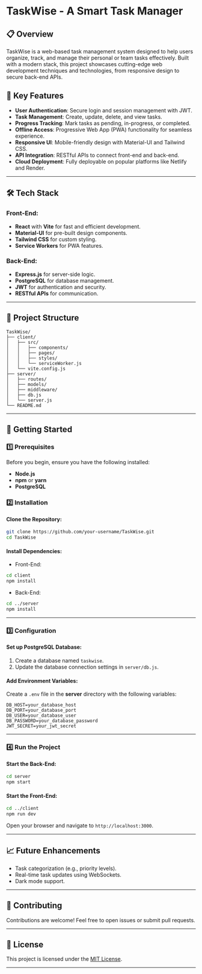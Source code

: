 # TaskWise - A Smart Task Manager

## 📋 Overview
TaskWise is a web-based task management system designed to help users organize, track, and manage their personal or team tasks effectively. Built with a modern stack, this project showcases cutting-edge web development techniques and technologies, from responsive design to secure back-end APIs.

## 🌟 Key Features
- **User Authentication**: Secure login and session management with JWT.
- **Task Management**: Create, update, delete, and view tasks.
- **Progress Tracking**: Mark tasks as pending, in-progress, or completed.
- **Offline Access**: Progressive Web App (PWA) functionality for seamless experience.
- **Responsive UI**: Mobile-friendly design with Material-UI and Tailwind CSS.
- **API Integration**: RESTful APIs to connect front-end and back-end.
- **Cloud Deployment**: Fully deployable on popular platforms like Netlify and Render.

---

## 🛠 Tech Stack
### Front-End:
- **React** with **Vite** for fast and efficient development.
- **Material-UI** for pre-built design components.
- **Tailwind CSS** for custom styling.
- **Service Workers** for PWA features.

### Back-End:
- **Express.js** for server-side logic.
- **PostgreSQL** for database management.
- **JWT** for authentication and security.
- **RESTful APIs** for communication.

---

## 📂 Project Structure
```
TaskWise/
├── client/
│   ├── src/
│   │   ├── components/
│   │   ├── pages/
│   │   ├── styles/
│   │   └── serviceWorker.js
│   └── vite.config.js
├── server/
│   ├── routes/
│   ├── models/
│   ├── middleware/
│   ├── db.js
│   └── server.js
└── README.md
```

---

## 🚀 Getting Started

### 1️⃣ Prerequisites
Before you begin, ensure you have the following installed:
- **Node.js**
- **npm** or **yarn**
- **PostgreSQL**

### 2️⃣ Installation
#### Clone the Repository:
```bash
git clone https://github.com/your-username/TaskWise.git
cd TaskWise
```

#### Install Dependencies:
- Front-End:
```bash
cd client
npm install
```

- Back-End:
```bash
cd ../server
npm install
```

---

### 3️⃣ Configuration
#### Set up PostgreSQL Database:
1. Create a database named `taskwise`.
2. Update the database connection settings in `server/db.js`.

#### Add Environment Variables:
Create a `.env` file in the **server** directory with the following variables:
```env
DB_HOST=your_database_host
DB_PORT=your_database_port
DB_USER=your_database_user
DB_PASSWORD=your_database_password
JWT_SECRET=your_jwt_secret
```

---

### 4️⃣ Run the Project
#### Start the Back-End:
```bash
cd server
npm start
```

#### Start the Front-End:
```bash
cd ../client
npm run dev
```

Open your browser and navigate to `http://localhost:3000`.

---

## 📈 Future Enhancements
- Task categorization (e.g., priority levels).
- Real-time task updates using WebSockets.
- Dark mode support.

---

## 🤝 Contributing
Contributions are welcome! Feel free to open issues or submit pull requests.

---

## 📄 License
This project is licensed under the [MIT License](LICENSE).

---
